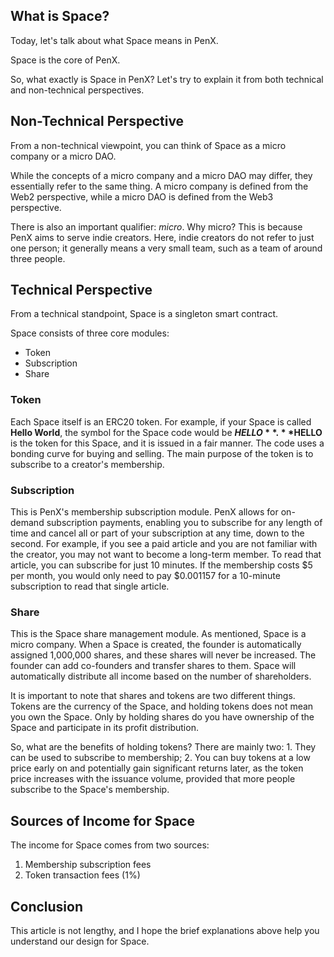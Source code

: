 ## What is Space?

Today, let's talk about what Space means in PenX.

Space is the core of PenX.

So, what exactly is Space in PenX? Let's try to explain it from both technical and non-technical perspectives.

## Non-Technical Perspective

From a non-technical viewpoint, you can think of Space as a micro company or a micro DAO.

While the concepts of a micro company and a micro DAO may differ, they essentially refer to the same thing. A micro company is defined from the Web2 perspective, while a micro DAO is defined from the Web3 perspective.

There is also an important qualifier: _micro_. Why micro? This is because PenX aims to serve indie creators. Here, indie creators do not refer to just one person; it generally means a very small team, such as a team of around three people.

## Technical Perspective

From a technical standpoint, Space is a singleton smart contract.

Space consists of three core modules:

- Token
- Subscription
- Share

### Token

Each Space itself is an ERC20 token. For example, if your Space is called **Hello World**, the symbol for the Space code would be **$HELLO**. **$HELLO** is the token for this Space, and it is issued in a fair manner. The code uses a bonding curve for buying and selling. The main purpose of the token is to subscribe to a creator's membership.

### Subscription

This is PenX's membership subscription module. PenX allows for on-demand subscription payments, enabling you to subscribe for any length of time and cancel all or part of your subscription at any time, down to the second. For example, if you see a paid article and you are not familiar with the creator, you may not want to become a long-term member. To read that article, you can subscribe for just 10 minutes. If the membership costs $5 per month, you would only need to pay $0.001157 for a 10-minute subscription to read that single article.

### Share

This is the Space share management module. As mentioned, Space is a micro company. When a Space is created, the founder is automatically assigned 1,000,000 shares, and these shares will never be increased. The founder can add co-founders and transfer shares to them. Space will automatically distribute all income based on the number of shareholders.

It is important to note that shares and tokens are two different things. Tokens are the currency of the Space, and holding tokens does not mean you own the Space. Only by holding shares do you have ownership of the Space and participate in its profit distribution.

So, what are the benefits of holding tokens? There are mainly two: 1. They can be used to subscribe to membership; 2. You can buy tokens at a low price early on and potentially gain significant returns later, as the token price increases with the issuance volume, provided that more people subscribe to the Space's membership.

## Sources of Income for Space

The income for Space comes from two sources:

1. Membership subscription fees
2. Token transaction fees (1%)

## Conclusion

This article is not lengthy, and I hope the brief explanations above help you understand our design for Space.

